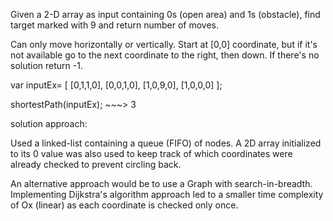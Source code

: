  Given a 2-D array as input containing 0s (open area) and 1s (obstacle), find target marked with 9 and return number of moves.

Can only move horizontally or vertically. Start at [0,0] coordinate, but if it's not available go to the next coordinate to the right, then down.
If there's no solution return -1.

 var inputEx=  [
            [0,1,1,0],
            [0,0,1,0],
            [1,0,9,0],
            [1,0,0,0]
        ];

shortestPath(inputEx); ~~~> 3


solution approach:

Used a linked-list containing a queue (FIFO) of nodes. A 2D array initialized to its 0 value was also used to keep track of which coordinates were already checked to prevent circling back.

An alternative approach would be to use a Graph with search-in-breadth. Implementing Dijkstra's algorithm approach led to a smaller time complexity of Ox (linear) as each coordinate is checked only once.